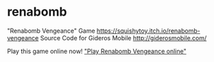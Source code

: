 # renabomb
"Renabomb Vengeance" Game https://squishytoy.itch.io/renabomb-vengeance Source Code for Gideros Mobile
http://giderosmobile.com/

Play this game online now! ["Play Renabomb Vengeance online"](http://miellaby.github.io/renabomb/web/gideros.html)
